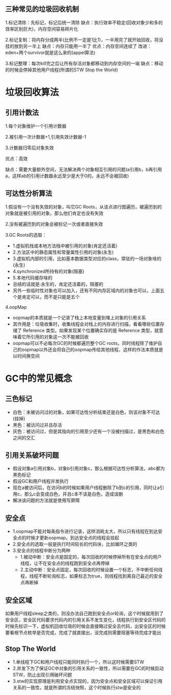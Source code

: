 ## 三种常见的垃圾回收机制

1.标记清除：先标记，标记后统一清除 缺点：执行效率不稳定(回收对象少和多的效率区别巨大)，内存空间容易碎片化

2.标记复制：将内存分成两半(比例不一定是1比1)，一半用完了就开始回收，将没挂的放到另一半上 缺点：内存只能用一半了 优点：内存空间连续了 改进：eden+两个survivor就是这么来的(appel算法)

3.标记整理：每次kill完之后让所有存活对象都移动到内存空间的一端 缺点：移动的时候会停掉其他用户线程(所谓的STW Stop the World)

# 垃圾回收算法 

## 引用计数法

1.每个对象维护一个引用计数器

2.被引用一次计数器+1,引用失效计数器-1

3.计数器归零后对象失效

优点：高效

缺点：需要大量额外空间，无法解决两个对象相互引用的问题(a引用b，b再引用a，这样ab的引用计数器永远至少是大于0的，永远不会被回收)

## 可达性分析算法

1.假设有一个没有失效的对象，叫它GC Roots，从该点进行图遍历，被遍历到的对象就是被引用的对象，那么他们肯定也没有失效

2.没有被遍历到的对象会被标记一次或者直接失效

3.GC Roots的选取：

   - 1.虚拟机栈或本地方法栈中被引用的对象(肯定还活着)
   - 2.方法区中的静态属性和常量属性引用的对象(永生)
   - 3.虚拟机内部的引用，比如基本数据类型对应的class，常驻的一场对象啥的(永生)
   - 4.synchronized所持有的对象(阻塞)
   - 5.本地代码缓存啥的
   - 总结的话就是:永生的，肯定还活着的，阻塞的
   - 另外一些临时性对象也可以加入，还有不同内存区域内的对象也可以，上面五个是肯定可以，而不是只能是五个

4.oopMap
  - oopmap的本质就是一个记录了栈上本地变量到堆上对象的引用关系
  - 其作用是：垃圾收集时，收集线程会对栈上的内存进行扫描，看看哪些位置存储了 Reference 类型。如果发现某个位置确实存的是 Reference 类型，就意味着它所引用的对象这一次不能被回收
  - oopmap可以不必每次GC的时候都遍历整个GC roots，同时线程除了维护自己的oopmap以外还会将自己的oopmap传给其他线程，这样的作法本质就是以时间换空间

# GC中的常见概念

## 三色标记
  - 白色：未被访问过的对象，如果可达性分析结束还是白色，则该对象不可达(挂掉)
  - 黑色：被访问过并且存活
  - 灰色：被访问过，但是其指向的引用至少还有一个没被扫描过，是黑色和白色之间的交汇
  
## 引用关系破坏问题
  - 假设对象a引用对象b，对象b引用对象c，那么根据可达性分析算法，abc都为黑色标记
  - 假设GC和用户线程并发执行
  - 现在a被访问后，在访问b的时候如果用户线程删除了b到c的引用，同时让a引用c，那么c会变成白色，并且c本不该是白色，造成误删
  - 解决该问题的方法就是使用写屏障

## 安全点
  - 1.oopmap不能对每条指令进行记录，这样消耗太大，所以只有线程在到达安全点的时候才更新oopmap，到达安全点的线程会挂起
  - 2.安全点的选取一般是执行时间较长的代码块，比如循环之类的
  - 3.安全点的线程中断分为两种
    - 1.被动中断：安全点是固定的，每次回收的时候停掉所有在安全点的用户线程，让不在安全点的线程跑到安全点再停掉
    - 2.主动中断：安全点固定，每次回收的时候设置一个标志，不中断任何线程，线程不断轮询标志，如果标志为true，则线程找到离自己最近的安全点再断掉

## 安全区域

  如果用户线程sleep之类的，则没办法自己跑到安全点or轮询，这个时候就用到了安全区，安全区代码要求代码内的引用关系不发生变化，线程执行到安全区代码的时候先标识一下，虚拟机回收垃圾的时候会直接略过安全去代码，出安全区的时候要看根节点枚举是否完成，完成了就直接出，没完成则需要阻塞等待完成才能出

## Stop The World
  - 1.单线程下GC和用户线程只能同时执行一个，所以这时候需要STW
  - 2.并发下为了保证GC中对象的引用关系的一致性，所以需要在GC的时候启动STW，防止出现引用破坏问题
  - 3.stw的实现原理是利用安全点实现的，因为安全点和安全区域可以保证引用关系的一致性，就是所谓的冻结快照，这个时候执行stw是安全的


